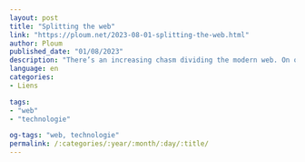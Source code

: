 ```yaml
---
layout: post
title: "Splitting the web"
link: "https://ploum.net/2023-08-01-splitting-the-web.html"
author: Ploum
published_date: "01/08/2023"
description: "There’s an increasing chasm dividing the modern web. On one side, the commercial, monopolies-riddled, media-adored web. A web which has only one objective: making us click. It measures clicks, optimises clicks, generates clicks. It gathers as much information as it could about us and spams every second of our life with ads, beep, notifications, vibrations, blinking LEDs, background music and fluorescent titles."
language: en
categories:
- Liens

tags:
- "web"
- "technologie"

og-tags: "web, technologie"
permalink: /:categories/:year/:month/:day/:title/
---
```

